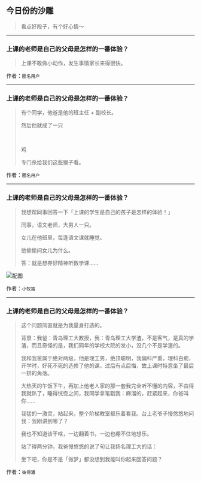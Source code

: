 ## 今日份的沙雕

> 看点好段子，有个好心情～


 
---

### 上课的老师是自己的父母是怎样的一番体验？

> 上课不敢做小动作，发生事情家长来得很快。


作者：`匿名用户`

---

### 上课的老师是自己的父母是怎样的一番体验？

> 有个同学，他爸是他的班主任 + 副校长。
> 
> 然后他就成了一只
> 
>  
> 
> 鸡
> 
> 专门杀给我们这些猴子看。


作者：`匿名用户`

---

### 上课的老师是自己的父母是怎样的一番体验？

> 我想帮同事回答一下「上课的学生是自己的孩子是怎样的体验！」
> 
> 同事，语文老师，大男人一只。
> 
> 女儿在他班里，每逢语文课就睡觉。
> 
> 他偷偷问女儿为什么。
> 
> 答：就是想养好精神听数学课……



![配图](http://pic1.zhimg.com/70/v2-5bbb8e2aa1dc28cb99d8d178ea25ce48_b.jpg)


作者：`小牧笛`

---

### 上课的老师是自己的父母是怎样的一番体验？

> 这个问题简直就是为我量身打造的。
> 
> 背景：我爸：青岛理工大教授，我：青岛理工大学渣，不是客气，是真的学渣，而且奇怪的是，我们同年的学校大院的发小，没几个不是学渣的。
> 
> 我和我爸属于绝对两级，他是理工男，绝顶聪明，我偏科严重，理科白痴，开学时，好死不死的选修了他的课，过后有点后悔，故上课时特意坐了最后一排的角落。
> 
> 大热天的午饭下午，再加上他老人家的那一套我完全听不懂的内容，不由得我就趴了，睡得恍惚之间，我同学拿笔戳我：麻溜的，赶紧起来，你爸叫你……
> 
> 我猛的一激灵，站起来，整个阶梯教室都乐着看我。台上老爷子慢悠悠地问我：我刚讲到哪了？
> 
> 我也不知道该干啥，一边翻着书，一边也绷不住地想乐。
> 
> 站了得两分钟，我爸慢悠悠的说了句让我扬名理工大的话：
> 
> 坐下吧，你是不是「做梦」都没想到我能叫你起来回答问题？


作者：`彼得潘`